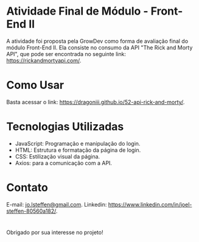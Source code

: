 # Atividade Final de Módulo - Front-End II 
A atividade foi proposta pela GrowDev como forma de avaliação final do módulo Front-End II. Ela consiste no consumo da API "The Rick and Morty API", que pode ser encontrada no seguinte link: https://rickandmortyapi.com/.

# Como Usar
Basta acessar o link: https://dragoniii.github.io/52-api-rick-and-morty/.

# Tecnologias Utilizadas
- JavaScript: Programação e manipulação do login.
- HTML: Estrutura e formatação da página de login.
- CSS: Estilização visual da página.
- Axios: para a comunicação com a API.

# Contato
E-mail: jo.lsteffen@gmail.com.
Linkedin: https://www.linkedin.com/in/joel-steffen-80560a182/.

# 
Obrigado por sua interesse no projeto!
